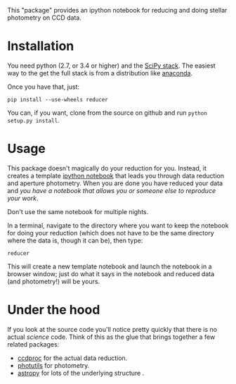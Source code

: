 This "package" provides an ipython notebook for reducing and doing stellar
photometry on CCD data.

# Installation

You need python (2.7, or 3.4 or higher) and the [SciPy
stack](http://scipy.org). The easiest way to the get the full stack is from a
distribution like [anaconda](http://continuum.io).

Once you have that, just:

```
pip install --use-wheels reducer
```

You can, if you want, clone from the source on github and run ``python
setup.py install``.

# Usage

This package doesn't magically do your reduction for you. Instead, it creates
a template [ipython notebook](http://ipython.org) that leads you through data
reduction and aperture photometry. When you are done you have reduced your
data and *you have a notebook that allows you or someone else to reproduce
your work*.

Don't use the same notebook for multiple nights. 

In a terminal, navigate to the directory where you want to keep the notebook
for doing your reduction (which does not have to be the same directory where
the data is, though it can be), then type:

```
reducer
```

This will create a new template notebook and launch the notebook in a browser window; just do what it says in the notebook and reduced data (and photometry!) will be yours.

# Under the hood

If you look at the source code you'll notice pretty quickly that there is no actual *science* code. Think of this as the glue that brings together a few related packages:

+ [ccdproc](http://github.com/astropy/ccdproc) for the actual data reduction.
+ [photutils](http://github.com/astropy/photutils) for photometry.
+ [astropy](http://github.com/astropy) for lots of the underlying structure .
